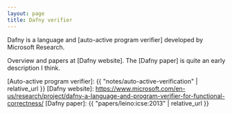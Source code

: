 ```yaml
---
layout: page
title: Dafny verifier
---
```


Dafny is a language and [auto-active program verifier]
developed by Microsoft Research.

Overview and papers at [Dafny website].
The [Dafny paper] is quite an early description I think.


[Auto-active program verifier]: {{ "notes/auto-active-verification" | relative_url }}
[Dafny website]: https://www.microsoft.com/en-us/research/project/dafny-a-language-and-program-verifier-for-functional-correctness/
[Dafny paper]: {{ "papers/leino:icse:2013" | relative_url }}
